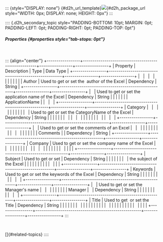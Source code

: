 ::: {style="DISPLAY: none"}
[](ms-xhelp:///?Id=d2h_url_template){#d2h_url_template}![](!package_url!){#d2h_package_url style="WIDTH: 0px; DISPLAY: none; HEIGHT: 0px"}
:::

:::: {.d2h_secondary_topic style="PADDING-BOTTOM: 10pt; MARGIN: 0pt; PADDING-LEFT: 0pt; PADDING-RIGHT: 0pt; PADDING-TOP: 0pt"}
##### Properties {#properties style="tab-stops: 0pt"}

 

::: {align="center"}
+-----------------+------------------------------------------------------+-----------------+-----------------+
| Property        | Description                                          | Type            | Data Type       |
+-----------------+------------------------------------------------------+-----------------+-----------------+
|                 |                                                      |                 |                 |
|                 |                                                      |                 |                 |
| Author          | Used to get or set the  author of the Excel          | Dependency      | String          |
+-----------------+------------------------------------------------------+-----------------+-----------------+
|                 | Used to get or set the application name of the Excel | Dependency      | String          |
|                 |                                                      |                 |                 |
| ApplicationName |                                                      |                 |                 |
+-----------------+------------------------------------------------------+-----------------+-----------------+
| Category        |                                                      |                 |                 |
|                 |                                                      |                 |                 |
|                 | Used to get or set the CategoryName of the Excel     | Dependency      | String          |
|                 |                                                      |                 |                 |
|                 |                                                      |                 |                 |
|                 |                                                      |                 |                 |
|                 |                                                      |                 |                 |
+-----------------+------------------------------------------------------+-----------------+-----------------+
|                 | Used to get or set the comments of an Excel          |                 |                 |
|                 |                                                      |                 |                 |
|                 |                                                      |                 |                 |
|                 |                                                      |                 |                 |
| Comments        |                                                      | Dependency      | String          |
+-----------------+------------------------------------------------------+-----------------+-----------------+
| Company         | Used to get or set the company name of the Excel     |                 |                 |
|                 |                                                      |                 |                 |
|                 |                                                      |                 |                 |
|                 |                                                      |                 |                 |
|                 |                                                      |                 |                 |
+-----------------+------------------------------------------------------+-----------------+-----------------+
| Subject         | Used to get or set                                   | Dependency      | String          |
|                 |                                                      |                 |                 |
|                 | the subject of the Excel                             |                 |                 |
|                 |                                                      |                 |                 |
|                 |                                                      |                 |                 |
+-----------------+------------------------------------------------------+-----------------+-----------------+
| Keywords        | Used to get or set the keywords of the Excel         | Dependency      | String          |
|                 |                                                      |                 |                 |
|                 |                                                      |                 |                 |
+-----------------+------------------------------------------------------+-----------------+-----------------+
|                 | Used to get or set the Manager's name                |                 |                 |
|                 |                                                      |                 |                 |
| Manager         |                                                      | Dependency      | String          |
|                 |                                                      |                 |                 |
|                 |                                                      |                 |                 |
+-----------------+------------------------------------------------------+-----------------+-----------------+
| Title           | Used to get  or set the Title                        | Dependency      | String          |
|                 |                                                      |                 |                 |
|                 |                                                      |                 |                 |
|                 |                                                      |                 |                 |
|                 |                                                      |                 |                 |
|                 |                                                      |                 |                 |
|                 |                                                      |                 |                 |
+-----------------+------------------------------------------------------+-----------------+-----------------+
:::

 

[]{#related-topics}
::::
